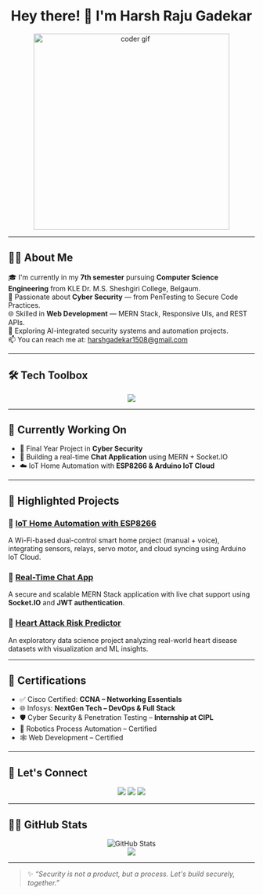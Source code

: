 <h1 align="center">Hey there! 👋 I'm Harsh Raju Gadekar</h1>

<p align="center">
  <img src="https://media.giphy.com/media/qgQUggAC3Pfv687qPC/giphy.gif" alt="coder gif" width="400" />
</p>




---

## 👨‍💻 About Me

🎓 I'm currently in my **7th semester** pursuing **Computer Science Engineering** from KLE Dr. M.S. Sheshgiri College, Belgaum.  
🔐 Passionate about **Cyber Security** — from PenTesting to Secure Code Practices.  
🌐 Skilled in **Web Development** — MERN Stack, Responsive UIs, and REST APIs.  
🧪 Exploring AI-integrated security systems and automation projects.  
📫 You can reach me at: [harshgadekar1508@gmail.com](mailto:harshgadekar1508@gmail.com)

---

## 🛠️ Tech Toolbox

<div align="center">
  <img src="https://skillicons.dev/icons?i=html,css,js,react,nodejs,express,mongodb,cpp,python,linux,docker,git,arduino,firebase,vscode" />
</div>

---

## 🧠 Currently Working On

- 🔐 Final Year Project in **Cyber Security**  
- 💬 Building a real-time **Chat Application** using MERN + Socket.IO  
- ☁️ IoT Home Automation with **ESP8266 & Arduino IoT Cloud**

---

## 🚀 Highlighted Projects

### 📡 [IoT Home Automation with ESP8266](https://github.com/CodeCrafterCS/IoT-Home-Automation-ESP8266)
A Wi-Fi-based dual-control smart home project (manual + voice), integrating sensors, relays, servo motor, and cloud syncing using Arduino IoT Cloud.

### 💬 [Real-Time Chat App](https://github.com/CodeCrafterCS/ChatSphere)
A secure and scalable MERN Stack application with live chat support using **Socket.IO** and **JWT authentication**.

### 🧠 [Heart Attack Risk Predictor](https://github.com/CodeCrafterCS/HeartAttackEDA)
An exploratory data science project analyzing real-world heart disease datasets with visualization and ML insights.

---

## 🧾 Certifications

- ✅ Cisco Certified: **CCNA – Networking Essentials**
- 🌐 Infosys: **NextGen Tech – DevOps & Full Stack**
- 🛡️ Cyber Security & Penetration Testing – **Internship at CIPL**
- 🤖 Robotics Process Automation – Certified
- 🕸️ Web Development – Certified

---

## 💬 Let's Connect

<p align="center">
  <a href="mailto:harshgadekar1508@gmail.com"><img src="https://img.shields.io/badge/Gmail-D14836?style=for-the-badge&logo=gmail&logoColor=white" /></a>
  <a href="https://www.linkedin.com/in/CodeCrafterCS"><img src="https://img.shields.io/badge/LinkedIn-0A66C2?style=for-the-badge&logo=linkedin&logoColor=white" /></a>
  <a href="https://github.com/CodeCrafterCS"><img src="https://img.shields.io/badge/GitHub-000000?style=for-the-badge&logo=github&logoColor=white" /></a>
</p>

---

## 🧑‍💻 GitHub Stats

<div align="center">
  <img src="https://github-readme-stats.vercel.app/api?username=CodeCrafterCS&show_icons=true&theme=radical" alt="GitHub Stats" />
  <br/>
  <img src="https://github-readme-streak-stats.herokuapp.com/?user=CodeCrafterCS&theme=radical" />
</div>

---

> ✨ *“Security is not a product, but a process. Let's build securely, together.”*

